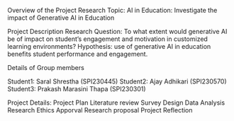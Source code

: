 Overview of the Project
Research Topic: AI in Education: Investigate the impact of Generative AI in Education

Project Description
Research Question: To what extent would generative AI be of impact on student’s engagement and motivation in customized learning environments?
Hypothesis: use of generative AI in education benefits student performance and engagement.

Details of Group members

Student1: Saral Shrestha (SPI230445)
Student2: Ajay Adhikari (SPI230570)
Student3: Prakash Marasini Thapa (SPI230301)

Project Details:
Project Plan
Literature review
Survey Design
Data Analysis
Research Ethics Apporval
Research proposal 
Project Reflection


